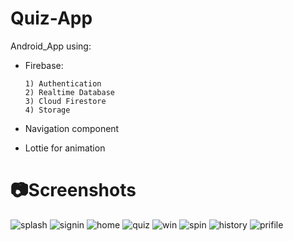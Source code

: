 # Quiz-App

Android_App using:

- Firebase:
  
      1) Authentication
      2) Realtime Database
      3) Cloud Firestore
      4) Storage
     
- Navigation component
- Lottie for animation


# 📷Screenshots
![splash](https://media.licdn.com/dms/image/D4D2DAQFPVf7CqGY2EA/profile-treasury-image-shrink_1920_1920/0/1694622970776?e=1704412800&v=beta&t=eqR61KrndcerSgoKIN5dSDCmli1tOzi3qVRP-uEVPY8)
![signin](https://media.licdn.com/dms/image/D4D2DAQF8243RMBfEvw/profile-treasury-image-shrink_1920_1920/0/1694622988461?e=1704412800&v=beta&t=Cssq4Cwy_W8G7sZ0CjVDhxaa9aR2h6nqCqHTJqmP52s)
![home](https://media.licdn.com/dms/image/D4D2DAQFjiONyxsunrA/profile-treasury-image-shrink_1920_1920/0/1694623000860?e=1704412800&v=beta&t=mPak_E2yXROKNfFK2zp3d78FIpJWEzJ8wMpAFvYEjaA)
![quiz](https://media.licdn.com/dms/image/D4D2DAQHbF9EXPDDTug/profile-treasury-image-shrink_1920_1920/0/1694623014626?e=1704412800&v=beta&t=WXHlE0nOdTISxfza0bc_wdaDtr8R0YyhcHpPJSnon48)
![win](https://media.licdn.com/dms/image/D4D2DAQHdvDiLiDhY1A/profile-treasury-image-shrink_1920_1920/0/1694623066790?e=1704412800&v=beta&t=HtP2LEt8E9KZDfgGIjyJVTG9OUOdG_WKJHhCiCUHUY0)
![spin](https://media.licdn.com/dms/image/D4D2DAQFu7owP_Hai8w/profile-treasury-image-shrink_1920_1920/0/1694623024506?e=1704412800&v=beta&t=CSfpWg2LIC6VU3-VeuPRiWT-jZu45Q-cL_LyA9dFyMc)
![history](https://media.licdn.com/dms/image/D4D2DAQFZInpXhIoEVw/profile-treasury-image-shrink_1920_1920/0/1694623035329?e=1704412800&v=beta&t=klhYU8s5AOfK585r9voGScYRKLxfc82AQuBuOadKpQI)
![prifile](https://media.licdn.com/dms/image/D4D2DAQEl6NaBF8YRfA/profile-treasury-image-shrink_1920_1920/0/1694623049093?e=1704412800&v=beta&t=BUFx9bGUtbP7Z_LbYIDyhnlpBfU3j4peYC1SOSzd4mE)
